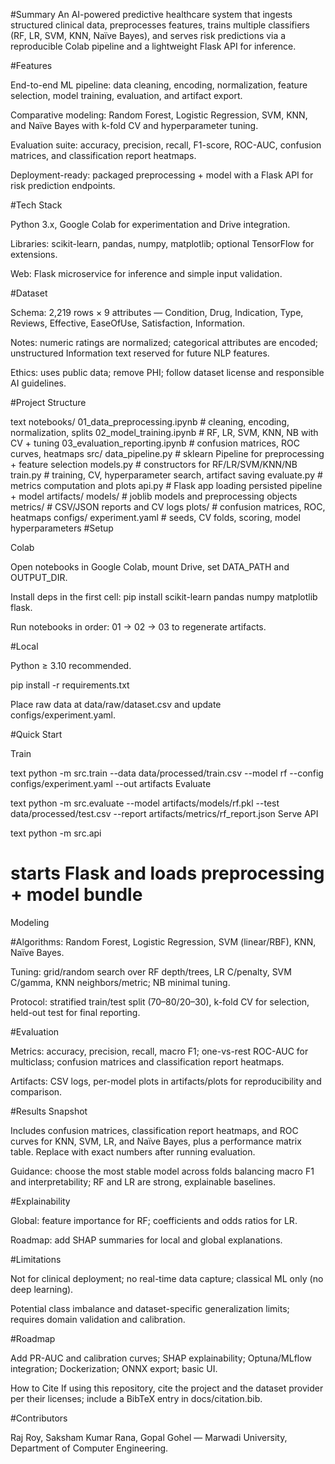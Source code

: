#Summary
An AI-powered predictive healthcare system that ingests structured clinical data, preprocesses features, trains multiple classifiers (RF, LR, SVM, KNN, Naïve Bayes), and serves risk predictions via a reproducible Colab pipeline and a lightweight Flask API for inference.

#Features

End-to-end ML pipeline: data cleaning, encoding, normalization, feature selection, model training, evaluation, and artifact export.

Comparative modeling: Random Forest, Logistic Regression, SVM, KNN, and Naïve Bayes with k-fold CV and hyperparameter tuning.

Evaluation suite: accuracy, precision, recall, F1-score, ROC-AUC, confusion matrices, and classification report heatmaps.

Deployment-ready: packaged preprocessing + model with a Flask API for risk prediction endpoints.

#Tech Stack

Python 3.x, Google Colab for experimentation and Drive integration.

Libraries: scikit-learn, pandas, numpy, matplotlib; optional TensorFlow for extensions.

Web: Flask microservice for inference and simple input validation.

#Dataset

Schema: 2,219 rows × 9 attributes — Condition, Drug, Indication, Type, Reviews, Effective, EaseOfUse, Satisfaction, Information.

Notes: numeric ratings are normalized; categorical attributes are encoded; unstructured Information text reserved for future NLP features.

Ethics: uses public data; remove PHI; follow dataset license and responsible AI guidelines.

#Project Structure

text
notebooks/
  01_data_preprocessing.ipynb        # cleaning, encoding, normalization, splits
  02_model_training.ipynb            # RF, LR, SVM, KNN, NB with CV + tuning
  03_evaluation_reporting.ipynb      # confusion matrices, ROC curves, heatmaps
src/
  data_pipeline.py                    # sklearn Pipeline for preprocessing + feature selection
  models.py                           # constructors for RF/LR/SVM/KNN/NB
  train.py                            # training, CV, hyperparameter search, artifact saving
  evaluate.py                         # metrics computation and plots
  api.py                              # Flask app loading persisted pipeline + model
artifacts/
  models/                             # joblib models and preprocessing objects
  metrics/                            # CSV/JSON reports and CV logs
  plots/                              # confusion matrices, ROC, heatmaps
configs/
  experiment.yaml                     # seeds, CV folds, scoring, model hyperparameters
#Setup

Colab

Open notebooks in Google Colab, mount Drive, set DATA_PATH and OUTPUT_DIR.

Install deps in the first cell: pip install scikit-learn pandas numpy matplotlib flask.

Run notebooks in order: 01 → 02 → 03 to regenerate artifacts.

#Local

Python ≥ 3.10 recommended.

pip install -r requirements.txt

Place raw data at data/raw/dataset.csv and update configs/experiment.yaml.

#Quick Start

Train

text
python -m src.train --data data/processed/train.csv --model rf --config configs/experiment.yaml --out artifacts
Evaluate

text
python -m src.evaluate --model artifacts/models/rf.pkl --test data/processed/test.csv --report artifacts/metrics/rf_report.json
Serve API

text
python -m src.api
# starts Flask and loads preprocessing + model bundle
Modeling

#Algorithms: Random Forest, Logistic Regression, SVM (linear/RBF), KNN, Naïve Bayes.

Tuning: grid/random search over RF depth/trees, LR C/penalty, SVM C/gamma, KNN neighbors/metric; NB minimal tuning.

Protocol: stratified train/test split (70–80/20–30), k-fold CV for selection, held-out test for final reporting.

#Evaluation

Metrics: accuracy, precision, recall, macro F1; one-vs-rest ROC-AUC for multiclass; confusion matrices and classification report heatmaps.

Artifacts: CSV logs, per-model plots in artifacts/plots for reproducibility and comparison.

#Results Snapshot

Includes confusion matrices, classification report heatmaps, and ROC curves for KNN, SVM, LR, and Naïve Bayes, plus a performance matrix table. Replace with exact numbers after running evaluation.

Guidance: choose the most stable model across folds balancing macro F1 and interpretability; RF and LR are strong, explainable baselines.

#Explainability

Global: feature importance for RF; coefficients and odds ratios for LR.

Roadmap: add SHAP summaries for local and global explanations.

#Limitations

Not for clinical deployment; no real-time data capture; classical ML only (no deep learning).

Potential class imbalance and dataset-specific generalization limits; requires domain validation and calibration.

#Roadmap

Add PR-AUC and calibration curves; SHAP explainability; Optuna/MLflow integration; Dockerization; ONNX export; basic UI.

How to Cite
If using this repository, cite the project and the dataset provider per their licenses; include a BibTeX entry in docs/citation.bib.

#Contributors

Raj Roy, Saksham Kumar Rana, Gopal Gohel — Marwadi University, Department of Computer Engineering.
